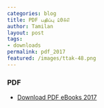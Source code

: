 ```yaml
---
categories: blog
title: PDF பதிப்பு ௨0௧௭
author: Tamilan
layout: post
tags: 
- downloads
permalink: pdf_2017
featured: /images/ttak-48.png
---
```

### PDF 
 - [Download PDF eBooks 2017](https://github.com/ThaniThamizhAkarathiKalanjiyam/thanithamizhakarathikalanjiyam.github.io/archive/PDF_2017.zip)
 